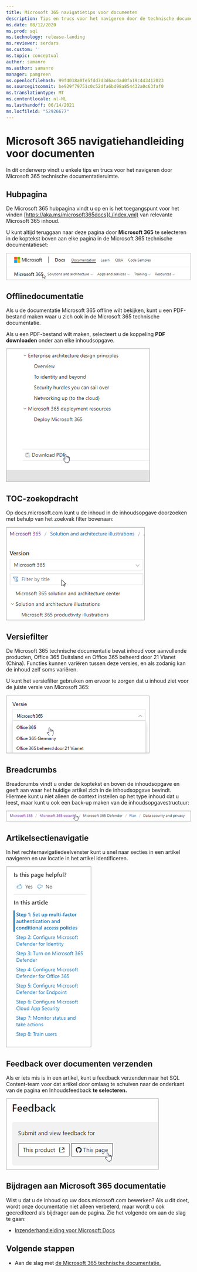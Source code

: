 ```yaml
---
title: Microsoft 365 navigatietips voor documenten
description: Tips en trucs voor het navigeren door de technische documentatie van het Microsoft 365- worden zaken als de hubpagina, de inhoudsopgave, de koptekst en het gebruik van de breadcrumbs en het gebruik van het versiefilter uitgelegd.
ms.date: 08/12/2020
ms.prod: sql
ms.technology: release-landing
ms.reviewer: serdars
ms.custom: ''
ms.topic: conceptual
author: samanro
ms.author: samanro
manager: pamgreen
ms.openlocfilehash: 99f4018a0fe5fdd7d3d6acdad0fa19c443412023
ms.sourcegitcommit: be929f79751c0c52dfa6bd98a854432a0c63faf0
ms.translationtype: MT
ms.contentlocale: nl-NL
ms.lasthandoff: 06/14/2021
ms.locfileid: "52926677"
---
```

# <a name="microsoft-365-docs-navigation-guide"></a>Microsoft 365 navigatiehandleiding voor documenten

In dit onderwerp vindt u enkele tips en trucs voor het navigeren door Microsoft 365 technische documentatieruimte.  

## <a name="hub-page"></a>Hubpagina

De Microsoft 365 hubpagina vindt u op en is het toegangspunt voor het vinden [https://aka.ms/microsoft365docs](./index.yml) van relevante Microsoft 365 inhoud.

U kunt altijd teruggaan naar deze pagina door **Microsoft 365** te selecteren in de koptekst boven aan elke pagina in de Microsoft 365 technische documentatieset:

![Microsoft 365 in koptekst](media/m365-header-cursor.png)

## <a name="offline-documentation"></a>Offlinedocumentatie

Als u de documentatie Microsoft 365 offline wilt bekijken, kunt u een PDF-bestand maken waar u zich ook in de Microsoft 365 technische documentatie.

Als u een PDF-bestand wilt maken, selecteert u de koppeling **PDF downloaden** onder aan elke inhoudsopgave.

![PDF downloaden](media/m365-download-pdf-cursor.png)

## <a name="toc-search"></a>TOC-zoekopdracht 
Op docs.microsoft.com kunt u de inhoud in de inhoudsopgave doorzoeken met behulp van het zoekvak filter bovenaan:

![Filtervak gebruiken](media/m365-filter-by-title.png)

## <a name="version-filter"></a>Versiefilter
De Microsoft 365 technische documentatie bevat inhoud voor aanvullende producten, Office 365 Duitsland en Office 365 beheerd door 21 Vianet (China). Functies kunnen variëren tussen deze versies, en als zodanig kan de inhoud zelf soms variëren.

U kunt het versiefilter gebruiken om ervoor te zorgen dat u inhoud ziet voor de juiste versie van Microsoft 365:

![Microsoft 365 versiefilter](media/m365-version-filter.png)

## <a name="breadcrumbs"></a>Breadcrumbs

Breadcrumbs vindt u onder de koptekst en boven de inhoudsopgave en geeft aan waar het huidige artikel zich in de inhoudsopgave bevindt.  Hiermee kunt u niet alleen de context instellen op het type inhoud dat u leest, maar kunt u ook een back-up maken van de inhoudsopgavestructuur:

![Microsoft 365 breadcrumbs](media/m365-breadcrumb.png)

## <a name="article-section-navigation"></a>Artikelsectienavigatie

In het rechternavigatiedeelvenster kunt u snel naar secties in een artikel navigeren en uw locatie in het artikel identificeren.  

![Navigatie met de rechterkant](media/m365-article-sections.png)

## <a name="submit-docs-feedback"></a>Feedback over documenten verzenden

Als er iets mis is in een artikel, kunt u feedback verzenden naar het SQL Content-team voor dat artikel door omlaag te schuiven naar de onderkant van de pagina en Inhoudsfeedback **te selecteren.**

![Feedback over Git Issue-inhoud](media/m365-article-feedback.png)

## <a name="contribute-to-microsoft-365-documentation"></a>Bijdragen aan Microsoft 365 documentatie

Wist u dat u de inhoud op uw docs.microsoft.com bewerken? Als u dit doet, wordt onze documentatie niet alleen verbeterd, maar wordt u ook gecrediteerd als bijdrager aan de pagina. Zie het volgende om aan de slag te gaan:

- [Inzenderhandleiding voor Microsoft Docs](/contribute/)

## <a name="next-steps"></a>Volgende stappen

- Aan de slag met [de Microsoft 365 technische documentatie.](index.yml)